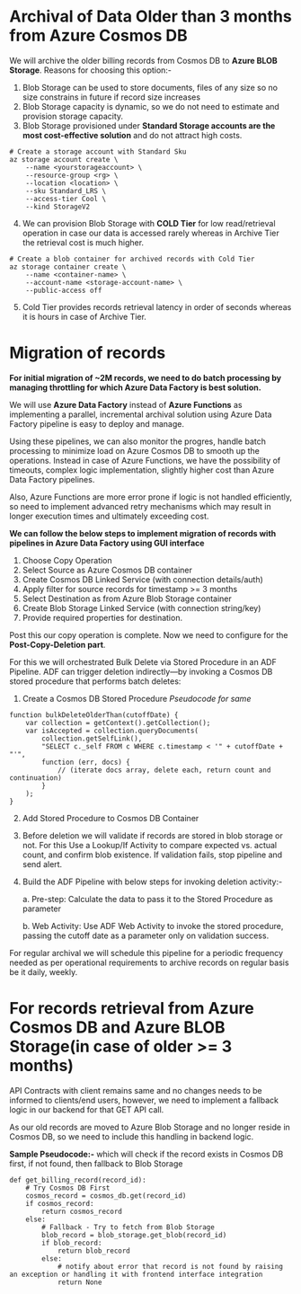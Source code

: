 # Archival of Data Older than 3 months from Azure Cosmos DB
We will archive the older billing records from Cosmos DB to **Azure BLOB Storage**. Reasons for choosing this option:-
1. Blob Storage can be used to store documents, files of any size so no size constrains in future if record size increases
2. Blob Storage capacity is dynamic, so we do not need to estimate and provision storage capacity.
3. Blob Storage provisioned under **Standard Storage accounts are the most cost-effective solution** and do not attract high costs.
```
# Create a storage account with Standard Sku
az storage account create \
    --name <yourstorageaccount> \
    --resource-group <rg> \
    --location <location> \
    --sku Standard_LRS \
    --access-tier Cool \
    --kind StorageV2
```
4. We can provision Blob Storage with **COLD Tier** for low read/retrieval operation in case our data is accessed rarely whereas in Archive Tier the retrieval cost is much higher.
```
# Create a blob container for archived records with Cold Tier
az storage container create \
    --name <container-name> \
    --account-name <storage-account-name> \
    --public-access off
```
5. Cold Tier provides records retrieval latency in order of seconds whereas it is hours in case of Archive Tier.

# Migration of records

**For initial migration of ~2M records, we need to do batch processing by managing throttling for which Azure Data Factory is best solution.**

We will use **Azure Data Factory** instead of **Azure Functions** as implementing a parallel, incremental archival solution using Azure Data Factory pipeline is easy to deploy and manage.

Using these pipelines, we can also monitor the progres, handle batch processing to minimize load on Azure Cosmos DB to smooth up the operations. Instead in case of Azure Functions, we have the possibility of timeouts, complex logic implementation, slightly higher cost than Azure Data Factory pipelines.

Also, Azure Functions are more error prone if logic is not handled efficiently, so need to implement advanced retry mechanisms which may result in longer execution times and ultimately exceeding cost.

**We can follow the below steps to implement migration of records with pipelines in Azure Data Factory using GUI interface** 

1. Choose Copy Operation
2. Select Source as Azure Cosmos DB container
3. Create Cosmos DB Linked Service (with connection details/auth)
4. Apply filter for source records for timestamp >= 3 months
5. Select Destination as from Azure Blob Storage container
6. Create Blob Storage Linked Service (with connection string/key)
7. Provide required properties for destination.

Post this our copy operation is complete. Now we need to configure for the **Post-Copy-Deletion part**.

For this we will orchestrated Bulk Delete via Stored Procedure in an ADF Pipeline. ADF can trigger deletion indirectly—by invoking a Cosmos DB stored procedure that performs batch deletes:

1. Create a Cosmos DB Stored Procedure
*Pseudocode for same*
```
function bulkDeleteOlderThan(cutoffDate) {
    var collection = getContext().getCollection();
    var isAccepted = collection.queryDocuments(
        collection.getSelfLink(),
        "SELECT c._self FROM c WHERE c.timestamp < '" + cutoffDate + "'",
        function (err, docs) {
            // (iterate docs array, delete each, return count and continuation)
        }
    );
}
```
2. Add Stored Procedure to Cosmos DB Container
3. Before deletion we will validate if records are stored in blob storage or not. For this Use a Lookup/If Activity to compare expected vs. actual count, and confirm blob existence. If validation fails, stop pipeline and send alert.
4. Build the ADF Pipeline with below steps for invoking deletion activity:-

   a. Pre-step: Calculate the data to pass it to the Stored Procedure as parameter
   
   b. Web Activity: Use ADF Web Activity to invoke the stored procedure, passing the cutoff date as a parameter only on validation success.

For regular archival we will schedule this pipeline for a periodic frequency needed as per operational requirements to archive records on regular basis be it daily, weekly.

# For records retrieval from Azure Cosmos DB and Azure BLOB Storage(in case of older >= 3 months)

API Contracts with client remains same and no changes needs to be informed to clients/end users, however, we need to implement a fallback logic in our backend for that GET API call.

As our old records are moved to Azure Blob Storage and no longer reside in Cosmos DB, so we need to include this handling in backend logic. 

**Sample Pseudocode:-** which will check if the record exists in Cosmos DB first, if not found, then fallback to Blob Storage
```
def get_billing_record(record_id):
    # Try Cosmos DB First
    cosmos_record = cosmos_db.get(record_id)
    if cosmos_record:
        return cosmos_record
    else:
        # Fallback - Try to fetch from Blob Storage
        blob_record = blob_storage.get_blob(record_id)
        if blob_record:
            return blob_record
        else:
            # notify about error that record is not found by raising an exception or handling it with frontend interface integration 
            return None
        
```
